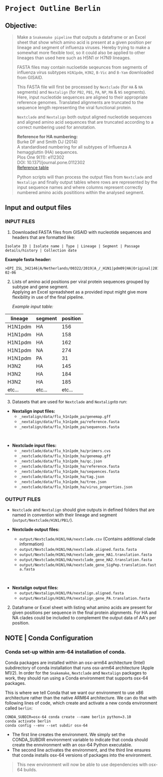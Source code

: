 # `Project Outline Berlin`


## Objective:

> Make a `Snakemake pipeline` that outputs a dataframe or an Excel sheet that show which amino acid is present at a given position per lineage and segment of influenza viruses. Hereby trying to make a somewhat more flexible tool, so it could also be applied to other lineages than used here such as H5N1 or H7N9 lineages.
>
> FASTA files may contain nucloetide seqeunces from segments of influenza virus subtypes `H1N1pdm`, `H3N2`, `B-Vic` and `B-Yam` downloaded from GISAID.
>
> This FASTA file will first be processed by `Nextclade` (for `HA` & `NA` segments) and `Nextalign` (for `PB2`, `PB1`, `PA`, `NP`, `MA` & `NS` segments). Here, input nucleotide sequences are aligned to their appropriate reference genomes. Translated alignments are truncated to the sequence length representing the viral functional protein.
> 
> `Nextclade` and `Nextalign` both output aligned nucleotide sequences and aligned amino acid sequences that are truncated according to a correct numbering used for annotation.
>
>   **Reference for HA numbering:**<br/>
>Burke DF and Smith DJ (2014) <br/>A standardised numbering for all subtypes of Influenza A hemaggluttin (HA) sequences. <br/>Plos One 9(11): e112302 <br/>DOI: 10.1371/journal.pone.0112302 <br/>[Reference table](https://antigenic-cartography.org/surveillance/evergreen/HAnumbering/)
>
> Python scripts will than process the output files from `Nextclade` and `Nextalign` and finally output tables where rows are represented by the input sequence names and where columns represent correctly numbered amino acids posititions within the analysed segment.

## Input and output files



### INPUT FILES

1. Downloaded FASTA files from GISAID with nucleotide sequences and headers that are formatted like:

```
Isolate ID | Isolate name | Type | Lineage | Segment | Passage details/history | Collection date
```

**Example fasta header:**    
```
>EPI_ISL_342146|A/Netherlands/00322/2019|A_/_H1N1|pdm09|HA|Original|2019-02-06
```

2. Lists of amino acid positions per viral protein sequences grouped by subtype and gene segment.       
    Applying an Excel spreadsheet as a provided input might give more flexibility in use of the final pipeline.


    *Example input table:*

lineage | segment | position
--------|---------|---------
H1N1pdm | HA      | 156
H1N1pdm | HA      | 158
H1N1pdm | HA      | 162
H1N1pdm | NA      | 274
H1N1pdm | PA      | 31
H3N2    | HA      | 145
H3N2    | HA      | 184
H3N2    | HA      | 185
etc...  | etc...  | etc...


3. Datasets that are used for `Nextclade` and `Nextalign`to run:

- **Nextalign input files:**
    - `_nextalign/data/flu_h1n1pdm_pa/genemap.gff`
    - `_nextalign/data/flu_h1n1pdm_pa/reference.fasta`
    - `_nextalign/data/flu_h1n1pdm_pa/sequences.fasta`

<br/>

- **Nextclade input files:**
    - `_nextclade/data/flu_h1n1pdm_ha/primers.cvs`
    - `_nextclade/data/flu_h1n1pdm_ha/genemap.gff`
    - `_nextclade/data/flu_h1n1pdm_ha/qc.json`
    - `_nextclade/data/flu_h1n1pdm_ha/reference.fasta`
    - `_nextclade/data/flu_h1n1pdm_ha/sequences.fasta`
    - `_nextclade/data/flu_h1n1pdm_ha/tag.json`
    - `_nextclade/data/flu_h1n1pdm_ha/tree.json`
    - `_nextclade/data/flu_h1n1pdm_ha/virus_properties.json`







### OUTPUT FILES

- `Nextclade` and `Nextalign` should give outputs in defined folders that are named in convention with their lineage and segment (`output/Nextclade/H1N1/PB1/`).

- **Nextclade output files:**
    - `output/Nextclade/H1N1/HA/nextclade.csv` (Contains additional clade information)
    - `output/Nextclade/H1N1/HA/nextclade.aligned.fasta.fasta`
    - `output/Nextclade/H1N1/HA/nextclade_gene_HA1.translation.fasta`
    - `output/Nextclade/H1N1/HA/nextclade_gene_HA2.translation.fasta`
    - `output/Nextclade/H1N1/HA/nextclade_gene_SigPep.translation.fasta.fasta`

<br/>

 - **Nextalign output files:**
    - `output/Nextalign/H1N1/PA/nextalign.aligned.fasta`
    - `output/Nextalign/H1N1/PA/nextalign_gene_PA.translation.fasta`


2. Dataframe or Excel sheet with listing what amino acids are present for given positions per sequence in the final protein alignments. For HA and NA clades could be included to complement the output data of AA's per position.





## NOTE | Conda Configuration

### Conda set-up within arm-64 installation of conda.
Conda packages are installed within an osx-arm64 architecture (Intel) subdirectory of conda installation that runs osx-arm64 architecture (Apple M1/2).
In order for the `Snakemake`, `Nextclade` and `Nextalign` packages to work, they should run using a Conda environment that supports osx-64 packages.

This is where we tell Conda that we want our environment to use x86 architecture rather than the native ARM64 architecture. We can do that with following lines of code, which create and activate a new conda environment called `berlin`:

```
CONDA_SUBDIR=osx-64 conda create --name berlin python=3.10
conda activate berlin
conda config --env --set subdir osx-64
```

- The first line creates the environment. We simply set the CONDA_SUBDIR environment variable to indicate that conda should create the ennvironment with an osx-64 Python executable. 
- The second line activates the environment, and the third line ensures that conda installs osx-64 versions of packages into the environment.

> This new environment will now be able to use dependencies with osx-64 builds.